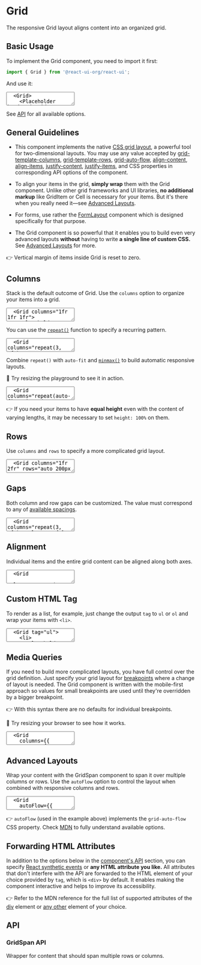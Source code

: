 # Grid

The responsive Grid layout aligns content into an organized grid.

## Basic Usage

To implement the Grid component, you need to import it first:

```js
import { Grid } from '@react-ui-org/react-ui';
```

And use it:

<textarea is="docoff-react-preview">
  <Grid>
    <Placeholder bordered>Grid item</Placeholder>
    <Placeholder bordered>Grid item</Placeholder>
    <Placeholder bordered>Grid item</Placeholder>
  </Grid>
</textarea>

See [API](#api) for all available options.

## General Guidelines

- This component implements the native [CSS grid layout][grid-layout], a
  powerful tool for two-dimensional layouts. You may use any value accepted by
  [grid-template-columns], [grid-template-rows], [grid-auto-flow],
  [align-content], [align-items], [justify-content], [justify-items], and CSS
  properties in corresponding API options of the component.

- To align your items in the grid, **simply wrap** them with the Grid
  component. Unlike other grid frameworks and UI libraries, **no additional
  markup** like GridItem or Cell is necessary for your items. But it's there
  when you really need it—see [Advanced Layouts](#advanced-layouts).

- For forms, use rather the [FormLayout](/lib/components/FormLayout) component
  which is designed specifically for that purpose.

- The Grid component is so powerful that it enables you to build even very
  advanced layouts **without** having to write **a single line of custom CSS.**
  See [Advanced Layouts](#advanced-layouts) for more.

👉 Vertical margin of items inside Grid is reset to zero.

## Columns

Stack is the default outcome of Grid. Use the `columns` option to organize your
items into a grid.

<textarea is="docoff-react-preview">
  <Grid columns="1fr 1fr 1fr">
    <Placeholder bordered>Grid item</Placeholder>
    <Placeholder bordered>Grid item</Placeholder>
    <Placeholder bordered>Grid item</Placeholder>
    <Placeholder bordered>Grid item</Placeholder>
    <Placeholder bordered>Grid item</Placeholder>
    <Placeholder bordered>Grid item</Placeholder>
  </Grid>
</textarea>

You can use the [`repeat()`][repeat] function to specify a recurring pattern.

<textarea is="docoff-react-preview">
  <Grid columns="repeat(3, 1fr)">
    <Placeholder bordered>Grid item</Placeholder>
    <Placeholder bordered>Grid item</Placeholder>
    <Placeholder bordered>Grid item</Placeholder>
    <Placeholder bordered>Grid item</Placeholder>
    <Placeholder bordered>Grid item</Placeholder>
    <Placeholder bordered>Grid item</Placeholder>
  </Grid>
</textarea>

Combine `repeat()` with `auto-fit` and [`minmax()`][minmax] to build automatic
responsive layouts.

📐 Try resizing the playground to see it in action.

<textarea is="docoff-react-preview">
  <Grid columns="repeat(auto-fit, minmax(200px, auto))">
    <Placeholder bordered>Grid item</Placeholder>
    <Placeholder bordered>Grid item</Placeholder>
    <Placeholder bordered>Grid item</Placeholder>
    <Placeholder bordered>Grid item</Placeholder>
    <Placeholder bordered>Grid item</Placeholder>
    <Placeholder bordered>Grid item</Placeholder>
  </Grid>
</textarea>

👉 If you need your items to have **equal height** even with the content of
varying lengths, it may be necessary to set `height: 100%` on them.

## Rows

Use `columns` and `rows` to specify a more complicated grid layout.

<textarea is="docoff-react-preview">
  <Grid columns="1fr 2fr" rows="auto 200px auto">
    <Placeholder bordered>Grid item</Placeholder>
    <Placeholder bordered>Grid item</Placeholder>
    <Placeholder bordered>Grid item</Placeholder>
    <Placeholder bordered>Grid item</Placeholder>
    <Placeholder bordered>Grid item</Placeholder>
    <Placeholder bordered>Grid item</Placeholder>
  </Grid>
</textarea>

## Gaps

Both column and row gaps can be customized. The value must correspond to any of
[available spacings](/docs/foundation/spacing).

<textarea is="docoff-react-preview">
  <Grid columns="repeat(3, 1fr)" columnGap={2} rowGap={6}>
    <Placeholder bordered>Grid item</Placeholder>
    <Placeholder bordered>Grid item</Placeholder>
    <Placeholder bordered>Grid item</Placeholder>
    <Placeholder bordered>Grid item</Placeholder>
    <Placeholder bordered>Grid item</Placeholder>
    <Placeholder bordered>Grid item</Placeholder>
  </Grid>
</textarea>

## Alignment

Individual items and the entire grid content can be aligned along both axes.

<textarea is="docoff-react-preview">
  <Grid
    columns="repeat(3, 10em)"
    alignItems="center"
    justifyItems="center"
    justifyContent="center"
  >
    <Placeholder bordered>Grid item</Placeholder>
    <Placeholder bordered>Grid item<br /> with two lines</Placeholder>
    <Placeholder bordered>Grid item</Placeholder>
    <Placeholder bordered>Grid item</Placeholder>
    <Placeholder bordered>Grid item</Placeholder>
    <Placeholder bordered>Grid item</Placeholder>
  </Grid>
</textarea>

## Custom HTML Tag

To render as a list, for example, just change the output `tag` to `ul` or `ol`
and wrap your items with `<li>`.

<textarea is="docoff-react-preview">
  <Grid tag="ul">
    <li>
      <Placeholder bordered>List item</Placeholder>
    </li>
    <li>
      <Placeholder bordered>List item</Placeholder>
    </li>
    <li>
      <Placeholder bordered>List item</Placeholder>
    </li>
  </Grid>
</textarea>

## Media Queries

If you need to build more complicated layouts, you have full control over the
grid definition. Just specify your grid layout for
[breakpoints](/docs/foundation/breakpoints) where a change of layout is needed.
The Grid component is written with the mobile-first approach so values for small
breakpoints are used until they're overridden by a bigger breakpoint.

👉 With this syntax there are no defaults for individual breakpoints.

📐 Try resizing your browser to see how it works.

<textarea is="docoff-react-preview">
  <Grid
    columns={{
      xs: '1fr',
      md: '1fr 2fr',
    }}
    columnGap={{
      xs: 4,
      md: 2,
      lg: 4,
    }}
    rows={{
      xs: 'auto auto 200px 200px',
      md: 'auto 200px auto',
    }}
    rowGap={{
      xs: 3,
      md: 4,
    }}
  >
    <Placeholder bordered>Grid item</Placeholder>
    <Placeholder bordered>Grid item</Placeholder>
    <Placeholder bordered>Grid item</Placeholder>
    <Placeholder bordered>Grid item</Placeholder>
    <Placeholder bordered>Grid item</Placeholder>
    <Placeholder bordered>Grid item</Placeholder>
  </Grid>
</textarea>

## Advanced Layouts

Wrap your content with the GridSpan component to span it over multiple
columns or rows. Use the `autoFlow` option to control the layout when combined
with responsive columns and rows.

<textarea is="docoff-react-preview">
  <Grid
    autoFlow={{
      xs: 'row dense',
      sm: 'column',
    }}
    columns={{
      xs: 'repeat(2, 1fr)',
      sm: 'repeat(4, 1fr)',
    }}
    rows={{
      xs: 'repeat(8, 50px)',
      sm: 'auto 100px auto auto',
    }}
  >
    <Placeholder bordered>Grid item 1</Placeholder>
    <Placeholder bordered>Grid item 2</Placeholder>
    <Placeholder bordered>Grid item 3</Placeholder>
    <Placeholder bordered>Grid item 4</Placeholder>
    <Placeholder bordered>Grid item 5</Placeholder>
    <GridSpan columns={2} rows={2}>
      <Placeholder bordered height="100%">
        Grid item spanning over two lines and two rows
      </Placeholder>
    </GridSpan>
    <Placeholder bordered>Grid item 6</Placeholder>
    <Placeholder bordered>Grid item 7</Placeholder>
    <Placeholder bordered>Grid item 8</Placeholder>
    <Placeholder bordered>Grid item 9</Placeholder>
    <Placeholder bordered>Grid item 10</Placeholder>
    <Placeholder bordered>Grid item 11</Placeholder>
    <Placeholder bordered>Grid item 12</Placeholder>
  </Grid>
</textarea>

👉 `autoFlow` (used in the example above) implements the `grid-auto-flow` CSS
property. Check [MDN][grid-auto-flow] to fully understand available options.

## Forwarding HTML Attributes

In addition to the options below in the [component's API](#api) section, you
can specify [React synthetic events] or **any HTML attribute you like.** All
attributes that don't interfere with the API are forwarded to the HTML element
of your choice provided by `tag`, which is `<div>` by default. It enables making
the component interactive and helps to improve its accessibility.

👉 Refer to the MDN reference for the full list of supported attributes of the
[div] element or [any other][all-html-elements] element of your choice.

## API

<Props table of={Grid} />

### GridSpan API

Wrapper for content that should span multiple rows or columns.

<Props table of={GridSpan} />

[grid-layout]: https://developer.mozilla.org/en-US/docs/Web/CSS/CSS_Grid_Layout
[grid-template-columns]: https://developer.mozilla.org/en-US/docs/Web/CSS/grid-template-columns
[grid-template-rows]: https://developer.mozilla.org/en-US/docs/Web/CSS/grid-template-rows
[grid-auto-flow]: https://developer.mozilla.org/en-US/docs/Web/CSS/grid-auto-flow
[align-content]: https://developer.mozilla.org/en-US/docs/Web/CSS/align-content
[align-items]: https://developer.mozilla.org/en-US/docs/Web/CSS/align-items
[justify-content]: https://developer.mozilla.org/en-US/docs/Web/CSS/justify-content
[justify-items]: https://developer.mozilla.org/en-US/docs/Web/CSS/justify-items
[repeat]: https://developer.mozilla.org/en-US/docs/Web/CSS/repeat
[minmax]: https://developer.mozilla.org/en-US/docs/Web/CSS/minmax
[React synthetic events]: https://reactjs.org/docs/events.html
[div]: https://developer.mozilla.org/en-US/docs/Web/HTML/Element/div#attributes
[all-html-elements]: https://developer.mozilla.org/en-US/docs/Web/HTML/Element
